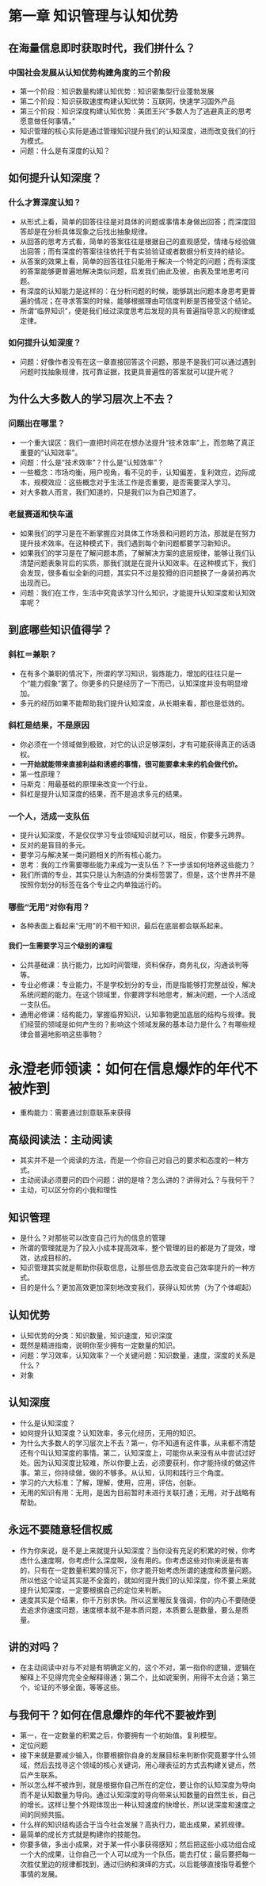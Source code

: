 # 第一章 知识管理与认知优势

## 在海量信息即时获取时代，我们拼什么？
### 中国社会发展从认知优势构建角度的三个阶段
- 第一个阶段：知识数量构建认知优势：知识密集型行业蓬勃发展
- 第二个阶段：知识获取速度构建认知优势：互联网，快速学习国外产品
- 第三个阶段：知识深度构建认知优势：美团王兴“多数人为了逃避真正的思考愿意做任何事情。”
- 知识管理的核心实际是通过管理知识提升我们的认知深度，进而改变我们的行为模式。
- 问题：什么是有深度的认知？

## 如何提升认知深度？
### 什么才算深度认知？
- 从形式上看，简单的回答往往是对具体的问题或事情本身做出回答；而深度回答却是在分析具体现象之后找出抽象规律。
- 从回答的思考方式看，简单的答案往往是根据自己的直观感受，情绪与经验做出回答；而有深度的答案往往依托于有实验验证或者数据分析支持的结论。
- 从答案的效果上看，简单的回答往往只能用于解决一个特定的问题；而有深度的答案能够更普遍地解决类似问题，启发我们由此及彼，由表及里地思考问题。
- 有深度的认知能力是这样的：在分析问题的时候，能够跳出问题本身思考更普遍的情况；在寻求答案的时候，能够根据理由可信度判断是否接受这个结论。
- 所谓“临界知识”，便是我们经过深度思考后发现的具有普遍指导意义的规律或定律。

### 如何提升认知深度？
- 问题：好像作者没有在这一章直接回答这个问题，那是不是我们可以通过遇到问题时找抽象规律，找可靠证据，找更具普遍性的答案就可以提升呢？

## 为什么大多数人的学习层次上不去？
### 问题出在哪里？
- 一个重大误区：我们一直把时间花在想办法提升“技术效率”上，而忽略了真正重要的“认知效率”。
- 问题：什么是“技术效率”？什么是“认知效率”？
- 一些概念：市场均衡，用户视角，看不见的手，认知偏差，复利效应，边际成本，规模效应：这些概念对于生活工作是否重要，是否需要深入学习。
- 对大多数人而言，我们知道的，只是我们以为自己知道了。

### 老鼠赛道和快车道
- 如果我们的学习是在不断掌握应对具体工作场景和问题的方法，那就是在努力提升技术效率。在这种模式下，我们遇到每个新问题都要学习新知识。
- 如果我们的学习是在了解问题本质，了解解决方案的底层规律，能够让我们认清楚问题表象背后的实质，那我们就是在提升认知效率。在这种模式下，我们会发现，很多看似全新的问题，其实只不过是狡猾的旧问题换了一身装扮再次出现而已。
- 问题：我们在工作，生活中究竟该学习什么知识，才能提升认知深度和认知效率呢？

## 到底哪些知识值得学？
### 斜杠＝兼职？
- 在有多个兼职的情况下，所谓的学习知识，锻炼能力，增加的往往只是一个“能力假象”罢了。你更多的只是经历了一下而已，认知深度并没有明显增加。
- 多元的经历如果不能帮助我们提升认知深度，从长期来看，那也是低效的。

### 斜杠是结果，不是原因
- 你必须在一个领域做到极致，对它的认识足够深刻，才有可能获得真正的话语权。
- **一开始就能带来直接利益和诱惑的事情，很可能要拿未来的机会做代价。**
- 第一性原理？
- 马斯克：用最基础的原理来改变一个行业。
- 斜杠是提升认知深度的结果，而不是追求多元的结果。

### 一个人，活成一支队伍
- 提升认知深度，不是仅仅学习专业领域知识就可以，相反，你要多元跨界。
- 反对的是盲目的多元。
- 要学习与解决某一类问题相关的所有核心能力。
- 思考：我的工作需要哪些能力来成为一支队伍？下一步该如何培养这些能力？
- 我们所谓的专业，其实只是认为制造的分类标签罢了，但是，这个世界并不是按照你划分的标签在各个专业之内单独运行的。

### 哪些“无用”对你有用？
- 各种表面上看起来“无用”的不相干知识，最后在底层都会联系起来。

#### 我们一生需要学习三个级别的课程
- 公共基础课：执行能力，比如时间管理，资料保存，商务礼仪，沟通谈判等等。
- 专业必修课：专业能力，不是学校划分的专业，而是指能够打完整战役，解决系统问题的能力。在这个领域里，你要跨学科地思考，解决问题，一个人活成一支队伍。
- 通用必修课：结构能力，掌握临界知识，认知事物更加底层的结构与规律。我们经营的领域是如何产生的？影响这个领域发展的基本动力是什么？有哪些规律会普遍地影响这些事物？

# 永澄老师领读：如何在信息爆炸的年代不被炸到
- 重构能力：需要通过刻意联系来获得

## 高级阅读法：主动阅读
- 其实并不是一个阅读的方法，而是一个你自己对自己的要求和态度的一种方式。
- 主动阅读必须要问的四个问题：讲的是啥？怎么讲的？讲得对么？与我何干？
- 主动，可以区分你的小我和理性

## 知识管理
- 是什么？对那些可以改变自己行为的信息的管理
- 所谓的管理就是为了投入小成本提高效率，整个管理的目的都是为了提效，增效，达成目标的。
- 知识管理其实就是帮助你获取信息，让那些信息去改变自己效率提升的一种方式。
- 目的是什么？更加高效更加深刻地改变我们，获得认知优势（为了个体崛起）

## 认知优势
- 认知优势的分类：知识数量，知识速度，知识深度
- 既然是精进指南，说明你至少拥有一定数量的知识。
- 问题：学习效率，认知效率？一个关键问题：知识数量，速度，深度的关系是什么？
- 对象

## 认知深度
- 什么是认知深度？
- 如何提升认知深度？认知效率，多元化经历，无用的知识。
- 为什么大多数人的学习层次上不去？第一，你不知道有这件事，从来都不清楚还有个叫认知深度的事情。第二，认知深度上，可能你从来没有从中尝试过好处。因为认知深度比较难，所以你要上去，必须要获利，你才能持续的做这件事。第三，你持续做，做的不够多。从认知，认同和践行三个角度。
- 学习的六大标准：了解，理解，使用，应用，评估，创新。
- 无用的知识有用：无用，是因为目前暂时未进行关联打通；无用，对于战略有帮助。

## 永远不要随意轻信权威
- 作为你来说，是不是上来就提升认知深度？当你没有充足的积累的时候，你考虑什么速度啊，你考虑什么深度啊，没有用的。你考虑这些对你来说是有害的，只有在一定数量积累的情况下，你才能开始考虑所谓的速度和质量问题。所以他这个论证其实是不全面的，就如何提升我们的认知深度，你不要上来就提升认知深度，一定要根据自己的定位来判断。
- 速度其实是个结果，你千万别求快。所以这里喔反复强调，你的内心不要随便去追求你速度问题，速度根本就不是本质问题，本质要么是数量，要么是质量。

## 讲的对吗？
- 在主动阅读中对与不对是有明确定义的，这个不对，第一指你的逻辑，逻辑在解释上不见得完完全全解释得通；第二个，比如说案例，用得不太合适；第三个，论证的不够全面，等等这些。

## 与我何干？如何在信息爆炸的年代不要被炸到
- 第一，在一定数量的积累之后，你要拥有一个初始值。复利模型。
- 定位问题
- 接下来就是要减少输入，你要根据你自身的发展目标来判断你究竟要学什么领域，然后去找寻这个领域的核心关键词，用心理表征的方式去构建关键点，然后产生联系。
- 所以怎么样不被炸到，就是根据你自己所在的定位，要让你的认知深度为导向而不是认知数量为导向。通过认知深度的导向带来认知数量的自然生长，自己的增长。这样让整个外观体现出一种认知速度的快增长，所以说深度和速度之间的同频共振。
- 什么样的知识结构适合于当今社会发展？高执行力，能出成果，紧抓规律。
- 最简单的成长方式就是构建你的技能包。
- 你要多做，多出小成果，对于某一件小事获得感知；然后把这些小成功组合成一个大的成果，让你自己一个人可以成为一个队伍，能去打仗；最后要把每一次胜仗里边的规律都找到，通过归纳和演绎的方式，以后能够直接指导着整个事情的发展。
